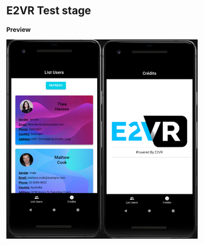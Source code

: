 # E2VR Test stage

### Preview
<img src="https://github.com/Romainwf3/E2VR/blob/master/readme.png">
